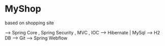 # MyShop
based on shopping site


--> Spring Core , Spring Security , MVC , IOC 
--> Hibernate | MySql
--> H2 DB
--> Git
--> Spring Webflow
